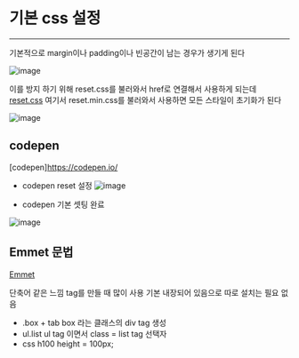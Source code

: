 # 기본 css 설정

---

기본적으로 margin이나 padding이나 빈공간이 남는 경우가 생기게 된다

![image](https://user-images.githubusercontent.com/54137044/103399045-94d8cd00-4b82-11eb-9b76-7509e79b86f4.png)

이를 방지 하기 위해 reset.css를 불러와서 href로 연결해서 사용하게 되는데
[reset.css](https://www.jsdelivr.com/package/npm/reset-css)
여기서 reset.min.css를 불러와서 사용하면 모든 스타일이 초기화가 된다

![image](https://user-images.githubusercontent.com/54137044/103399096-c94c8900-4b82-11eb-936a-9f6e1b5c13c2.png)

## codepen

[codepen]https://codepen.io/

-  codepen reset 설정
   ![image](https://user-images.githubusercontent.com/54137044/103399437-812e6600-4b84-11eb-8b37-bbd65380d8cb.png)

-  codepen 기본 셋팅 완료

![image](https://user-images.githubusercontent.com/54137044/103399421-7247b380-4b84-11eb-8f08-c5f654514b0b.png)

## Emmet 문법

[Emmet](https://emmet.io/)

단축어 같은 느낌
tag를 만들 때 많이 사용
기본 내장되어 있음으로 따로 설치는 필요 없음

-  .box + tab
   box 라는 클래스의 div tag 생성
-  ul.list
   ul tag 이면서 class = list
   tag 선택자
-  css h100
   height = 100px;

